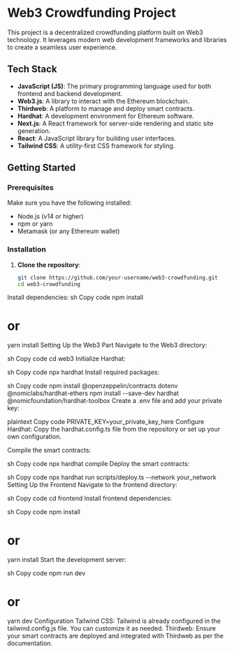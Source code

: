 
# Web3 Crowdfunding Project

This project is a decentralized crowdfunding platform built on Web3 technology. It leverages modern web development frameworks and libraries to create a seamless user experience.

## Tech Stack

- **JavaScript (JS)**: The primary programming language used for both frontend and backend development.
- **Web3.js**: A library to interact with the Ethereum blockchain.
- **Thirdweb**: A platform to manage and deploy smart contracts.
- **Hardhat**: A development environment for Ethereum software.
- **Next.js**: A React framework for server-side rendering and static site generation.
- **React**: A JavaScript library for building user interfaces.
- **Tailwind CSS**: A utility-first CSS framework for styling.

## Getting Started

### Prerequisites

Make sure you have the following installed:

- Node.js (v14 or higher)
- npm or yarn
- Metamask (or any Ethereum wallet)

### Installation

1. **Clone the repository**:
   ```sh
   git clone https://github.com/your-username/web3-crowdfunding.git
   cd web3-crowdfunding

Install dependencies:
sh
Copy code
npm install
# or
yarn install
Setting Up the Web3 Part
Navigate to the Web3 directory:

sh
Copy code
cd web3
Initialize Hardhat:

sh
Copy code
npx hardhat
Install required packages:

sh
Copy code
npm install @openzeppelin/contracts dotenv @nomiclabs/hardhat-ethers
npm install --save-dev hardhat @nomicfoundation/hardhat-toolbox
Create a .env file and add your private key:

plaintext
Copy code
PRIVATE_KEY=your_private_key_here
Configure Hardhat:
Copy the hardhat.config.ts file from the repository or set up your own configuration.

Compile the smart contracts:

sh
Copy code
npx hardhat compile
Deploy the smart contracts:

sh
Copy code
npx hardhat run scripts/deploy.ts --network your_network
Setting Up the Frontend
Navigate to the frontend directory:

sh
Copy code
cd frontend
Install frontend dependencies:

sh
Copy code
npm install
# or
yarn install
Start the development server:

sh
Copy code
npm run dev
# or
yarn dev
Configuration
Tailwind CSS: Tailwind is already configured in the tailwind.config.js file. You can customize it as needed.
Thirdweb: Ensure your smart contracts are deployed and integrated with Thirdweb as per the documentation.
